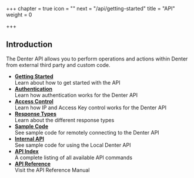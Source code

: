 +++
chapter = true
icon = "<i class='fa fa-code fa-fw'></i>"
next = "/api/getting-started"
title = "API"
weight = 0

+++

## Introduction

The Denter API allows you to perform operations and actions within Denter from external third party and custom code.

* **[Getting Started](/api/getting-started/)**<br>Learn about how to get started with the API
* **[Authentication](/api/authentication/)**<br>Learn how authentication works for the Denter API
* **[Access Control](/api/access-control/)**<br>Learn how IP and Access Key control works for the Denter API
* **[Response Types](/api/response-types/)**<br>Learn about the different response types
* **[Sample Code](/api/sample-code/)**<br>See sample code for remotely connecting to the Denter API
* **[Internal API](/api/internal-api/)**<br>See sample code for using the Local Denter API
* **[API Index](/api/api-index/)**<br>A complete listing of all available API commands
* **[API Reference](/api-reference/)**<br>Visit the API Reference Manual
